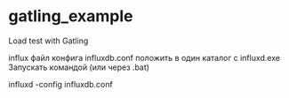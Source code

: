 # gatling_example
Load test with Gatling


influx
файл конфига influxdb.conf положить в один каталог с influxd.exe
Запускать командой (или через .bat)

influxd -config influxdb.conf